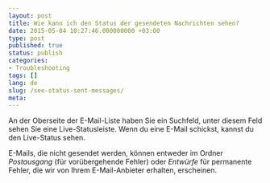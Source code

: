 ```yaml
---
layout: post
title: Wie kann ich den Status der gesendeten Nachrichten sehen?
date: 2015-05-04 10:27:46.000000000 +03:00
type: post
published: true
status: publish
categories:
- Troubleshooting
tags: []
lang: de
slug: /see-status-sent-messages/
meta:
---
```


An der Oberseite der E-Mail-Liste haben Sie ein Suchfeld, unter diesem Feld sehen Sie eine Live-Statusleiste. Wenn du eine E-Mail schickst, kannst du den Live-Status sehen.

E-Mails, die nicht gesendet werden, können entweder im Ordner *Postausgang* (für vorübergehende Fehler) oder *Entwürfe* für permanente Fehler, die wir von Ihrem E-Mail-Anbieter erhalten, erscheinen.
